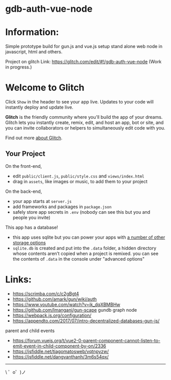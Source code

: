# gdb-auth-vue-node

# Information:
 Simple prototype build for gun.js and vue.js setup stand alone web node in javascript, html and others.


Project on glitch Link: https://glitch.com/edit/#!/gdb-auth-vue-node (Work in progress.)

Welcome to Glitch
=================

Click `Show` in the header to see your app live. Updates to your code will instantly deploy and update live.

**Glitch** is the friendly community where you'll build the app of your dreams. Glitch lets you instantly create, remix, edit, and host an app, bot or site, and you can invite collaborators or helpers to simultaneously edit code with you.

Find out more [about Glitch](https://glitch.com/about).

Your Project
------------

On the front-end,
- edit `public/client.js`, `public/style.css` and `views/index.html`
- drag in `assets`, like images or music, to add them to your project

On the back-end,
- your app starts at `server.js`
- add frameworks and packages in `package.json`
- safely store app secrets in `.env` (nobody can see this but you and people you invite)

This app has a database!
- this app uses sqlite but you can power your apps with [a number of other storage options](https://glitch.com/storage)
- `sqlite.db` is created and put into the `.data` folder, a hidden directory whose contents aren’t copied when a project is remixed. you can see the contents of `.data` in the console under "advanced options"


# Links:
 * https://scrimba.com/c/c2gBgt4
 * https://github.com/amark/gun/wiki/auth
 * https://www.youtube.com/watch?v=ik_dqXBMBHw
 * https://github.com/lmangani/gun-scape gundb graph node
 * https://webpack.js.org/configuration/
 * https://appendto.com/2017/07/intro-decentralized-databases-gun-js/

parent and child events
 * https://forum.vuejs.org/t/vue2-0-parent-component-cannot-listen-to-emit-event-in-child-component-by-on/2336
 * https://jsfiddle.net/tiagomatosweb/vqtnpyzw/ 
 * https://jsfiddle.net/dangvanthanh/3m6s54qx/

-------------------

\ ゜o゜)ノ

